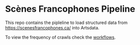 Scènes Francophones Pipeline
=========

This repo contains the pipleline to load structured data from https://scenesfrancophones.ca/ into Artsdata.

To view the frequency of crawls check the [workflows](https://github.com/culturecreates/artsdata-planet-scenesfrancophones/tree/1d011f63ae486a4a6011b4a262a9e5590cfbbedd/.github/workflows).
